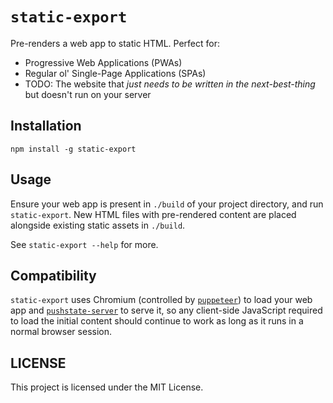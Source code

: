 # `static-export`

Pre-renders a web app to static HTML. Perfect for:

- Progressive Web Applications (PWAs)
- Regular ol' Single-Page Applications (SPAs)
- TODO: The website that _just needs to be written in the next-best-thing_ but doesn't run on your server

## Installation

```
npm install -g static-export
```

## Usage

Ensure your web app is present in `./build` of your project directory, and run `static-export`. New HTML files with pre-rendered content are placed alongside existing static assets in `./build`.

See `static-export --help` for more.

## Compatibility

`static-export` uses Chromium (controlled by [`puppeteer`](https://github.com/GoogleChrome/puppeteer)) to load your web app and [`pushstate-server`](https://github.com/scottcorgan/pushstate-server) to serve it, so any client-side JavaScript required to load the initial content should continue to work as long as it runs in a normal browser session.

## LICENSE

This project is licensed under the MIT License.
